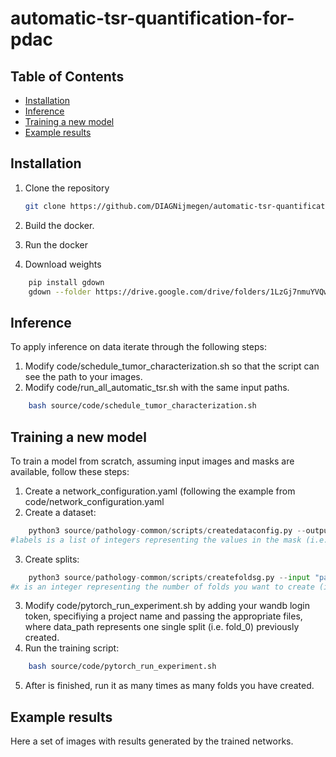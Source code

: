 # automatic-tsr-quantification-for-pdac

## Table of Contents
- [Installation](#installation)
- [Inference](#inference)
- [Training a new model](#training)
- [Example results](#example)

## Installation
1. Clone the repository
   ```bash
   git clone https://github.com/DIAGNijmegen/automatic-tsr-quantification-for-pdac.git
   ```

 2. Build the docker.
 3. Run the docker
 4. Download weights
```bash
    pip install gdown
    gdown --folder https://drive.google.com/drive/folders/1LzGj7nmuYVQwjcxFvUW7Zny3V1M-f6mM?usp=drive_link
```

## Inference
To apply inference on data iterate through the following steps:
1. Modify code/schedule_tumor_characterization.sh so that the script can see the path to your images.
2. Modify code/run_all_automatic_tsr.sh with the same input paths.
```bash
    bash source/code/schedule_tumor_characterization.sh
```

## Training a new model
To train a model from scratch, assuming input images and masks are available, follow these steps:
1. Create a network_configuration.yaml (following the example from code/network_configuration.yaml
2. Create a dataset:
```python
    python3 source/pathology-common/scripts/createdataconfig.py --output "path/to/dataset.yaml" --images "/path/to/image/folder" --masks "/path/to/mask/folder" --labels [labels, in, the, mask] --spacing "2.0" (--random)
#labels is a list of integers representing the values in the mask (i.e. 0 = background, 1 = tissue, 2 = tumor)
```
3. Create splits:
```python
    python3 source/pathology-common/scripts/createfoldsg.py --input "path/to/dataset.yaml" --output "/path/to/folds" --folds "x" (--overwrite)
#x is an integer representing the number of folds you want to create (i.e. 5)
```
3. Modify code/pytorch_run_experiment.sh by adding your wandb login token, specifiying a project name and passing the appropriate files, where data_path represents one single split (i.e. fold_0) previously created.
4. Run the training script:
```bash
    bash source/code/pytorch_run_experiment.sh
```
5. After is finished, run it as many times as many folds you have created.

## Example results
Here a set of images with results generated by the trained networks.

  





